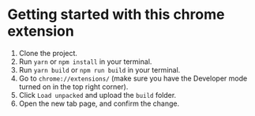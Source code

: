# Getting started with this chrome extension

1. Clone the project.
2. Run `yarn` or `npm install` in your terminal.
3. Run `yarn build` or `npm run build` in your terminal.
4. Go to `chrome://extensions/` (make sure you have the Developer mode turned on in the top right corner).
5. Click `Load unpacked` and upload the `build` folder.
6. Open the new tab page, and confirm the change.